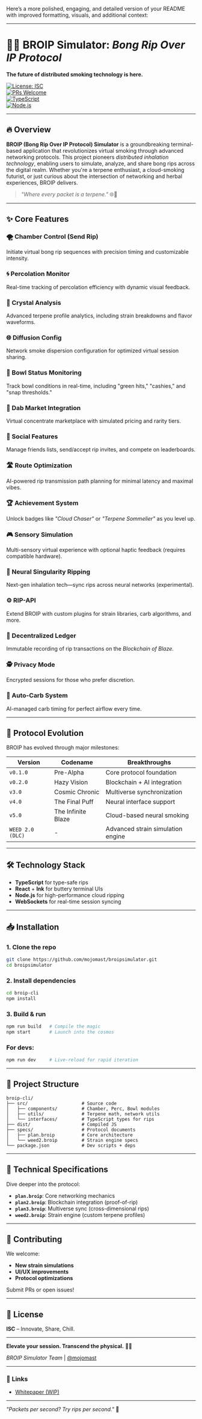 Here’s a more polished, engaging, and detailed version of your README with improved formatting, visuals, and additional context:

---

# 🌿💨 BROIP Simulator: *Bong Rip Over IP Protocol*  

**The future of distributed smoking technology is here.**  

[![License: ISC](https://img.shields.io/badge/License-ISC-green.svg)](https://opensource.org/licenses/ISC)  
[![PRs Welcome](https://img.shields.io/badge/PRs-welcome-brightgreen.svg)](https://github.com/mojomast/broipsimulator/pulls)  
[![TypeScript](https://img.shields.io/badge/TypeScript-4.0+-3178C6.svg?logo=typescript)](https://www.typescriptlang.org/)  
[![Node.js](https://img.shields.io/badge/Node.js-18+-339933.svg?logo=node.js)](https://nodejs.org/)  

---

## 🔥 **Overview**  

**BROIP (Bong Rip Over IP Protocol) Simulator** is a groundbreaking terminal-based application that revolutionizes virtual smoking through advanced networking protocols. This project pioneers *distributed inhalation technology*, enabling users to simulate, analyze, and share bong rips across the digital realm. Whether you're a terpene enthusiast, a cloud-smoking futurist, or just curious about the intersection of networking and herbal experiences, BROIP delivers.  

> *"Where every packet is a terpene."* 🌐💨  

---

## ✨ **Core Features**  

### **🌪️ Chamber Control (Send Rip)**  
Initiate virtual bong rip sequences with precision timing and customizable intensity.  

### **🌀 Percolation Monitor**  
Real-time tracking of percolation efficiency with dynamic visual feedback.  

### **🔬 Crystal Analysis**  
Advanced terpene profile analytics, including strain breakdowns and flavor waveforms.  

### **🌐 Diffusion Config**  
Network smoke dispersion configuration for optimized virtual session sharing.  

### **🍯 Bowl Status Monitoring**  
Track bowl conditions in real-time, including "green hits," "cashies," and "snap thresholds."  

### **💎 Dab Market Integration**  
Virtual concentrate marketplace with simulated pricing and rarity tiers.  

### **👥 Social Features**  
Manage friends lists, send/accept rip invites, and compete on leaderboards.  

### **🛣️ Route Optimization**  
AI-powered rip transmission path planning for minimal latency and maximal vibes.  

### **🏆 Achievement System**  
Unlock badges like *"Cloud Chaser"* or *"Terpene Sommelier"* as you level up.  

### **🎮 Sensory Simulation**  
Multi-sensory virtual experience with optional haptic feedback (requires compatible hardware).  

### **🧠 Neural Singularity Ripping**  
Next-gen inhalation tech—sync rips across neural networks (experimental).  

### **⚙️ RIP-API**  
Extend BROIP with custom plugins for strain libraries, carb algorithms, and more.  

### **🔗 Decentralized Ledger**  
Immutable recording of rip transactions on the *Blockchain of Blaze*.  

### **🕵️ Privacy Mode**  
Encrypted sessions for those who prefer discretion.  

### **🤖 Auto-Carb System**  
AI-managed carb timing for perfect airflow every time.  

---

## 🚀 **Protocol Evolution**  

BROIP has evolved through major milestones:  

| Version          | Codename          | Breakthroughs                          |  
|------------------|-------------------|----------------------------------------|  
| `v0.1.0`         | Pre-Alpha         | Core protocol foundation               |  
| `v0.2.0`         | Hazy Vision       | Blockchain + AI integration            |  
| `v3.0`           | Cosmic Chronic    | Multiverse synchronization             |  
| `v4.0`           | The Final Puff    | Neural interface support               |  
| `v5.0`           | The Infinite Blaze| Cloud-based neural smoking             |  
| `WEED 2.0 (DLC)` | -                 | Advanced strain simulation engine      |  

---

## 🛠️ **Technology Stack**  

- **TypeScript** for type-safe rips  
- **React** + **Ink** for buttery terminal UIs  
- **Node.js** for high-performance cloud ripping  
- **WebSockets** for real-time session syncing  

---

## 📥 **Installation**  

### **1. Clone the repo**  
```bash
git clone https://github.com/mojomast/broipsimulator.git
cd broipsimulator
```

### **2. Install dependencies**  
```bash
cd broip-cli
npm install
```

### **3. Build & run**  
```bash
npm run build   # Compile the magic
npm start       # Launch into the cosmos
```

### **For devs:**  
```bash
npm run dev     # Live-reload for rapid iteration
```

---

## 📂 **Project Structure**  

```
broip-cli/
├── src/                    # Source code
│   ├── components/         # Chamber, Perc, Bowl modules
│   ├── utils/              # Terpene math, network utils
│   └── interfaces/         # TypeScript types for rips
├── dist/                   # Compiled JS
├── specs/                  # Protocol documents
│   ├── plan.broip          # Core architecture
│   └── weed2.broip         # Strain engine specs
└── package.json            # Dev scripts + deps
```

---

## 📜 **Technical Specifications**  

Dive deeper into the protocol:  

- **`plan.broip`**: Core networking mechanics  
- **`plan2.broip`**: Blockchain integration (proof-of-rip)  
- **`plan3.broip`**: Multiverse sync (cross-dimensional rips)  
- **`weed2.broip`**: Strain engine (custom terpene profiles)  

---

## 🤝 **Contributing**  

We welcome:  
- **New strain simulations**  
- **UI/UX improvements**  
- **Protocol optimizations**  

Submit PRs or open issues!  

---

## 📜 **License**  

**ISC** – Innovate, Share, Chill.  

---

**Elevate your session. Transcend the physical.** 🌌💨  

*BROIP Simulator Team* | [@mojomast](https://github.com/mojomast)  

--- 

### 🔗 **Links**  
- [Whitepaper (WIP)](https://github.com/mojomast/broipsimulator/wiki)  

--- 

*"Packets per second? Try *rips* per second."* 🚀
